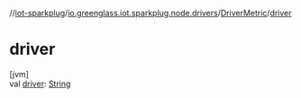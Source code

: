 //[iot-sparkplug](../../../index.md)/[io.greenglass.iot.sparkplug.node.drivers](../index.md)/[DriverMetric](index.md)/[driver](driver.md)

# driver

[jvm]\
val [driver](driver.md): [String](https://kotlinlang.org/api/latest/jvm/stdlib/kotlin/-string/index.html)
